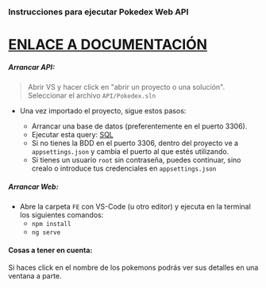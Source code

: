### Instrucciones para ejecutar Pokedex Web API

# [ENLACE A DOCUMENTACIÓN](https://www.notion.so/Pokedex-Web-and-API-26bb54dc02164be5bcf3f8461e28a894)
##### Arrancar API:

  > Abrir VS y hacer click en "abrir un proyecto o una solución". Seleccionar el archivo `API/Pokedex.sln`

- Una vez importado el proyecto, sigue estos pasos:

  - Arrancar una base de datos (preferentemente en el puerto 3306).
  - Ejecutar esta query: [SQL](https://gist.github.com/Zackysh/3802383e4ba18c2e16ce1f9ed12c18cc)
  - Si no tienes la BDD en el puerto 3306, dentro del proyecto ve a `appsettings.json` y cambia el puerto al que estés utilizando.
  - Si tienes un usuario `root` sin contraseña, puedes continuar, sino crealo o introduce tus credenciales en `appsettings.json`

##### Arrancar Web:

- Abre la carpeta `FE` con VS-Code (u otro editor) y ejecuta en la terminal los siguientes comandos:
  - `npm install`
  - `ng serve`

#### Cosas a tener en cuenta:

Si haces click en el nombre de los pokemons podrás ver sus detalles en una ventana a parte.
